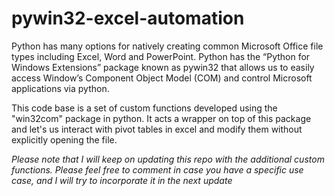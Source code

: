 # pywin32-excel-automation
Python has many options for natively creating common Microsoft Office file types including Excel, Word and PowerPoint. Python has the “Python for Windows Extensions” package known as pywin32 that allows us to easily access Window’s Component Object Model (COM) and control Microsoft applications via python. 

This code base is a set of custom functions developed using the "win32com" package in python. It acts a wrapper on top of this package and let's us interact with pivot tables in excel and modify them without explicitly opening the file. 


<i> Please note that I will keep on updating this repo with the additional custom functions. Please feel free to comment in case you have a specific use case, and I will try to incorporate it in the next update</i>
